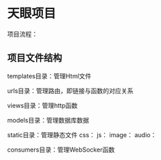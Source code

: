 # 天眼项目

项目流程：


## 项目文件结构

templates目录：管理Html文件

urls目录：管理路由，即链接与函数的对应关系

views目录：管理http函数

models目录：管理数据库数据

static目录：管理静态文件
    css：
    js：
    image：
    audio：

consumers目录：管理WebSocker函数